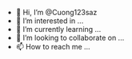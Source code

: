- 👋 Hi, I’m @Cuong123saz
- 👀 I’m interested in ...
- 🌱 I’m currently learning ...
- 💞️ I’m looking to collaborate on ...
- 📫 How to reach me ...

<!---
Cuong123saz/Cuong123saz is a ✨ special ✨ repository because its `README.md` (this file) appears on your GitHub profile.
You can click the Preview link to take a look at your changes.
--->
